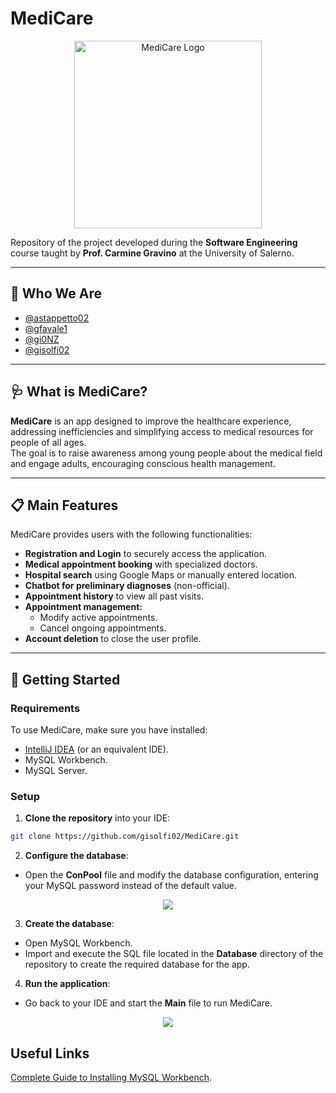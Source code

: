 # **MediCare**  
<p align="center">
  <img src="https://github.com/gisolfi02/MediCare/assets/114088374/93a7dc94-0c43-45f9-9e29-6670e643dc5c" alt="MediCare Logo" style="width:300px;">
</p>

Repository of the project developed during the **Software Engineering** course taught by **Prof. Carmine Gravino** at the University of Salerno.

---

## 👥 **Who We Are**
- [@astappetto02](https://github.com/Astappetto02)  
- [@gfavale1](https://github.com/gfavale1)  
- [@gi0NZ](https://github.com/Gi0NZ)  
- [@gisolfi02](https://github.com/gisolfi02)  

---

## 🩺 **What is MediCare?**
**MediCare** is an app designed to improve the healthcare experience, addressing inefficiencies and simplifying access to medical resources for people of all ages.  
The goal is to raise awareness among young people about the medical field and engage adults, encouraging conscious health management.  

---

## 📋 **Main Features**  
MediCare provides users with the following functionalities:  
- **Registration and Login** to securely access the application.  
- **Medical appointment booking** with specialized doctors.  
- **Hospital search** using Google Maps or manually entered location.  
- **Chatbot for preliminary diagnoses** (non-official).  
- **Appointment history** to view all past visits.  
- **Appointment management:**  
  - Modify active appointments.  
  - Cancel ongoing appointments.  
- **Account deletion** to close the user profile.  

---

## 🚀 **Getting Started**
### **Requirements**
To use MediCare, make sure you have installed:  
- [IntelliJ IDEA](https://www.jetbrains.com/idea/) (or an equivalent IDE).  
- MySQL Workbench.  
- MySQL Server.  

### **Setup**
1. **Clone the repository** into your IDE:  
```bash
git clone https://github.com/gisolfi02/MediCare.git
```
2. **Configure the database**:
- Open the **ConPool** file and modify the database configuration, entering your MySQL password instead of the default value.
<p align="center">
  <img src="https://github.com/gisolfi02/MediCare/assets/114088374/dd2e4d42-e018-4448-87e2-a8cf47a32703">
</p>

3. **Create the database**:
- Open MySQL Workbench.
- Import and execute the SQL file located in the **Database** directory of the repository to create the required database for the app.

4. **Run the application**:
- Go back to your IDE and start the **Main** file to run MediCare.
<p align="center">
  <img src="https://github.com/gisolfi02/MediCare/assets/114088374/9ed9c62b-b7f4-4237-a3f8-b4614808c430">
</p>

## Useful Links
[Complete Guide to Installing MySQL Workbench](https://www.simplilearn.com/tutorials/mysql-tutorial/mysql-workbench-installation).
